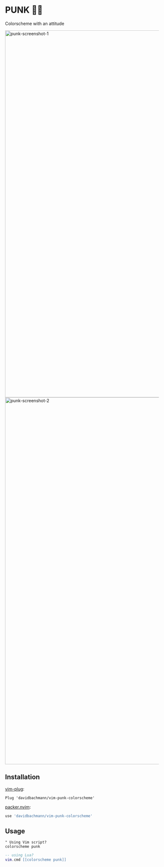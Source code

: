# PUNK 👩‍🎤

Colorscheme with an attitude

<img width="1200" alt="punk-screenshot-1" src="https://user-images.githubusercontent.com/8494120/137645969-3c444a0c-f204-47c0-bdf8-153b39d82c98.png">
<img width="1200" alt="punk-screenshot-2" src="https://user-images.githubusercontent.com/8494120/137645972-2eb3d56e-da16-4d38-9baa-6467a44038c9.png">

Installation
------------

[vim-plug](https://github.com/junegunn/vim-plug):

```viml
Plug 'davidbachmann/vim-punk-colorscheme'
```

[packer.nvim](https://github.com/wbthomason/packer.nvim):

```lua
use 'davidbachmann/vim-punk-colorscheme'
```

Usage
-----

```viml
" Using Vim script?
colorscheme punk
```

```lua
-- using Lua?
vim.cmd [[colorscheme punk]]
```
